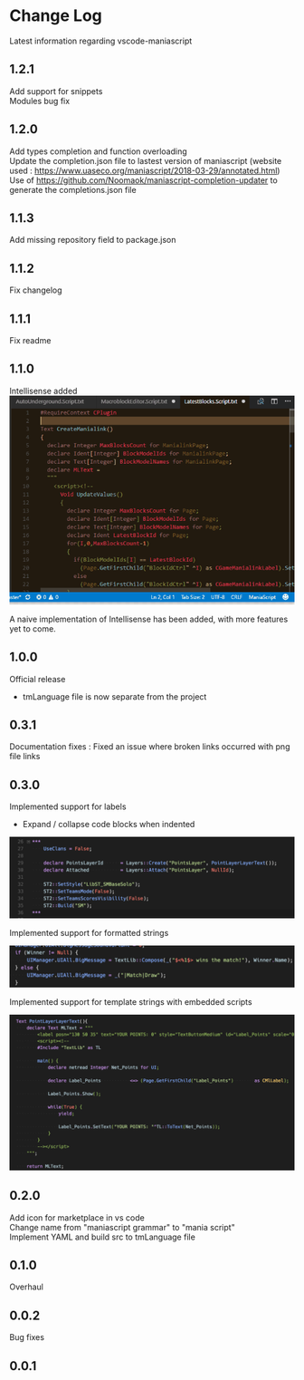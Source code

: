 # Change Log
Latest information regarding vscode-maniascript

## 1.2.1

Add support for snippets  
Modules bug fix

## 1.2.0

Add types completion and function overloading  
Update the completion.json file to lastest version of maniascript (website used : https://www.uaseco.org/maniascript/2018-03-29/annotated.html)
Use of https://github.com/Noomaok/maniascript-completion-updater to generate the completions.json file

## 1.1.3

Add missing repository field to package.json

## 1.1.2

Fix changelog

## 1.1.1

Fix readme

## 1.1.0

Intellisense added
![Demo](https://github.com/MattMcFarland/vscode-maniascript/raw/master/images/intellisense.gif)

A naive implementation of Intellisense has been added, with more features yet to come.

## 1.0.0

Official release
  - tmLanguage file is now separate from the project

## 0.3.1

Documentation fixes : Fixed an issue where broken links occurred with png file links

## 0.3.0

Implemented support for labels
  - Expand / collapse code blocks when indented

<img src="https://github.com/MattMcFarland/vscode-maniascript/raw/master/images/labels.png"/>

Implemented support for formatted strings

<img src="https://github.com/MattMcFarland/vscode-maniascript/raw/master/images/formatted-string.png"/>

Implemented support for template strings with embedded scripts

<img src="https://github.com/MattMcFarland/vscode-maniascript/raw/master/images/template-string.png"/>

## 0.2.0

Add icon for marketplace in vs code  
Change name from "maniascript grammar" to "mania script"  
Implement YAML and build src to tmLanguage file  

## 0.1.0

Overhaul

## 0.0.2

Bug fixes

## 0.0.1

